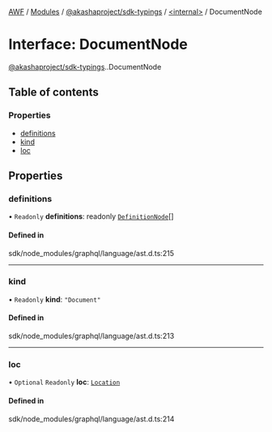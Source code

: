 [AWF](../README.md) / [Modules](../modules.md) / [@akashaproject/sdk-typings](../modules/akashaproject_sdk_typings.md) / [<internal\>](../modules/akashaproject_sdk_typings._internal_.md) / DocumentNode

# Interface: DocumentNode

[@akashaproject/sdk-typings](../modules/akashaproject_sdk_typings.md).[<internal>](../modules/akashaproject_sdk_typings._internal_.md).DocumentNode

## Table of contents

### Properties

- [definitions](akashaproject_sdk_typings._internal_.DocumentNode.md#definitions)
- [kind](akashaproject_sdk_typings._internal_.DocumentNode.md#kind)
- [loc](akashaproject_sdk_typings._internal_.DocumentNode.md#loc)

## Properties

### definitions

• `Readonly` **definitions**: readonly [`DefinitionNode`](../modules/akashaproject_sdk_typings._internal_.md#definitionnode)[]

#### Defined in

sdk/node_modules/graphql/language/ast.d.ts:215

___

### kind

• `Readonly` **kind**: ``"Document"``

#### Defined in

sdk/node_modules/graphql/language/ast.d.ts:213

___

### loc

• `Optional` `Readonly` **loc**: [`Location`](../classes/akashaproject_sdk_typings._internal_.Location.md)

#### Defined in

sdk/node_modules/graphql/language/ast.d.ts:214

